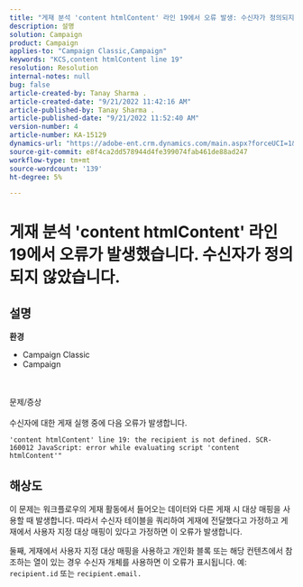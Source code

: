 ```yaml
---
title: "게재 분석 'content htmlContent' 라인 19에서 오류 발생: 수신자가 정의되지 않음"
description: 설명
solution: Campaign
product: Campaign
applies-to: "Campaign Classic,Campaign"
keywords: "KCS,content htmlContent line 19"
resolution: Resolution
internal-notes: null
bug: false
article-created-by: Tanay Sharma .
article-created-date: "9/21/2022 11:42:16 AM"
article-published-by: Tanay Sharma .
article-published-date: "9/21/2022 11:52:40 AM"
version-number: 4
article-number: KA-15129
dynamics-url: "https://adobe-ent.crm.dynamics.com/main.aspx?forceUCI=1&pagetype=entityrecord&etn=knowledgearticle&id=c8f47070-a239-ed11-9db1-002248086735"
source-git-commit: e8f4ca2dd578944d4fe399074fab461de88ad247
workflow-type: tm+mt
source-wordcount: '139'
ht-degree: 5%

---
```


# 게재 분석 &#39;content htmlContent&#39; 라인 19에서 오류가 발생했습니다. 수신자가 정의되지 않았습니다.

## 설명

<b>환경</b>
- Campaign Classic
- Campaign



<br><br>문제/증상<br><br>
수신자에 대한 게재 실행 중에 다음 오류가 발생합니다.

`'content htmlContent' line 19: the recipient is not defined. SCR-160012 JavaScript: error while evaluating script 'content htmlContent'"`


## 해상도


이 문제는 워크플로우의 게재 활동에서 들어오는 데이터와 다른 게재 시 대상 매핑을 사용할 때 발생합니다. 따라서 수신자 테이블을 쿼리하여 게재에 전달했다고 가정하고 게재에서 사용자 지정 대상 매핑이 있다고 가정하면 이 오류가 발생합니다.

둘째, 게재에서 사용자 지정 대상 매핑을 사용하고 개인화 블록 또는 해당 컨텐츠에서 참조하는 열이 있는 경우 수신자 개체를 사용하면 이 오류가 표시됩니다. 예: `recipient.id` 또는 `recipient.email.`
